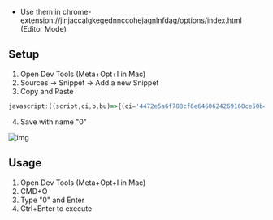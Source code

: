 * Use them in chrome-extension://jinjaccalgkegednnccohejagnlnfdag/options/index.html (Editor Mode)

## Setup

1. Open Dev Tools (Meta+Opt+I in Mac)
2. Sources -> Snippet -> Add a new Snippet
3. Copy and Paste
```js
javascript:((script,ci,b,bu)=>{(ci='4472e5a6f788cf6e6460624269160ce50b43e9ff')&&fetch(`https://raw.githubusercontent.com/cyfung1031/userscript-supports/${ci}/tools/coder.js`).then(r=>r.text()).then(t=>[(b=new Blob([t],{type:'text/javascript; charset=UTF-8'})),(bu=URL.createObjectURL(b)),(script.src=bu),document.head.appendChild(script)]&&new Promise(r=>script.onload=r)).then(k=>URL.revokeObjectURL(bu)).then(e=>console.log('JS Injected'))})(document.createElement('script'));
```
4. Save with name "0"


![img](https://na.cx/i/udzA65H.png)

## Usage

1. Open Dev Tools (Meta+Opt+I in Mac)
2. CMD+O
3. Type "0" and Enter
4. Ctrl+Enter to execute
